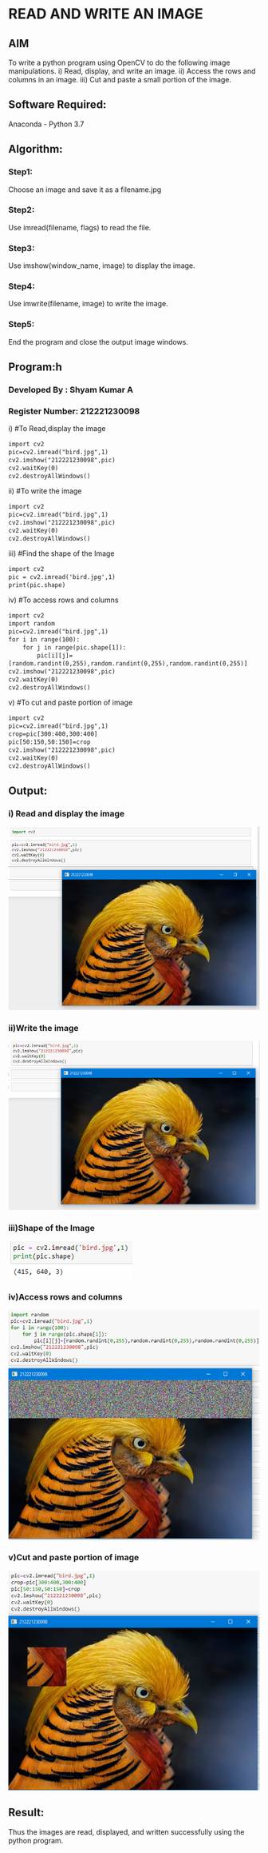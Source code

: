 # READ AND WRITE AN IMAGE
## AIM
To write a python program using OpenCV to do the following image manipulations.
i) Read, display, and write an image.
ii) Access the rows and columns in an image.
iii) Cut and paste a small portion of the image.

## Software Required:
Anaconda - Python 3.7
## Algorithm:
### Step1:
Choose an image and save it as a filename.jpg
### Step2:
Use imread(filename, flags) to read the file.
### Step3:
Use imshow(window_name, image) to display the image.
### Step4:
Use imwrite(filename, image) to write the image.
### Step5:
End the program and close the output image windows.
## Program:h
### Developed By : Shyam Kumar A
### Register Number: 212221230098
i) #To Read,display the image
```
import cv2
pic=cv2.imread("bird.jpg",1)
cv2.imshow("212221230098",pic)
cv2.waitKey(0)
cv2.destroyAllWindows() 

```
ii) #To write the image
```
import cv2
pic=cv2.imread("bird.jpg",1)
cv2.imshow("212221230098",pic)
cv2.waitKey(0)
cv2.destroyAllWindows()
```
iii) #Find the shape of the Image
```
import cv2
pic = cv2.imread('bird.jpg',1)
print(pic.shape)
```
iv) #To access rows and columns

```
import cv2
import random
pic=cv2.imread("bird.jpg",1)
for i in range(100):
    for j in range(pic.shape[1]):
        pic[i][j]=[random.randint(0,255),random.randint(0,255),random.randint(0,255)]
cv2.imshow("212221230098",pic)
cv2.waitKey(0)
cv2.destroyAllWindows()
```
v) #To cut and paste portion of image
```
import cv2
pic=cv2.imread("bird.jpg",1)
crop=pic[300:400,300:400]
pic[50:150,50:150]=crop
cv2.imshow("212221230098",pic)
cv2.waitKey(0)
cv2.destroyAllWindows()
```

## Output:

### i) Read and display the image
![OPT](scr1.png)

### ii)Write the image
![OPT](scr2.png)

### iii)Shape of the Image
![OPT](scr3.png)

### iv)Access rows and columns
![OPT](scr4.png)

### v)Cut and paste portion of image
![OPT](scr5.png)

## Result:
Thus the images are read, displayed, and written successfully using the python program.


